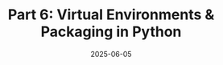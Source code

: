 ---
title: "Part 6: Virtual Environments & Packaging in Python"
date: 2025-06-05
slug: python-foundations-virtual-environments
description: "Discover how to create and manage virtual environments, install packages with pip, structure your own Python projects, and publish packages to PyPI with best practices."
tags: ["python", "virtual environments", "venv", "pip", "packaging", "PyPI", "requirements.txt", "dependencies"]
categories: ["Python Series"]
series: ["Python Mastery"]
series_order: 7
showToc: true
TocOpen: false
draft: false
#weight: 6
#cover:
    #image: "images/python-series/part6-cover.jpg"
    #alt: "Python Virtual Environments"
    #caption: "Managing Python projects and dependencies"
    #relative: false
--- 